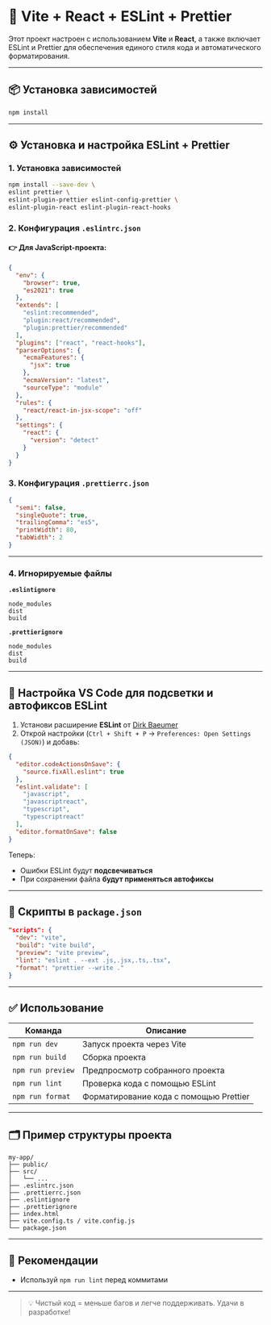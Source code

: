 # 🚀 Vite + React + ESLint + Prettier

Этот проект настроен с использованием **Vite** и **React**, а также включает ESLint и Prettier для обеспечения единого стиля кода и автоматического форматирования.

---

## 📦 Установка зависимостей

```bash
npm install
```

---

## ⚙️ Установка и настройка ESLint + Prettier

### 1. Установка зависимостей

```bash
npm install --save-dev \
eslint prettier \
eslint-plugin-prettier eslint-config-prettier \
eslint-plugin-react eslint-plugin-react-hooks
```

### 2. Конфигурация `.eslintrc.json`

#### 👉 Для JavaScript-проекта:

```json
{
  "env": {
    "browser": true,
    "es2021": true
  },
  "extends": [
    "eslint:recommended",
    "plugin:react/recommended",
    "plugin:prettier/recommended"
  ],
  "plugins": ["react", "react-hooks"],
  "parserOptions": {
    "ecmaFeatures": {
      "jsx": true
    },
    "ecmaVersion": "latest",
    "sourceType": "module"
  },
  "rules": {
    "react/react-in-jsx-scope": "off"
  },
  "settings": {
    "react": {
      "version": "detect"
    }
  }
}
```

### 3. Конфигурация `.prettierrc.json`

```json
{
  "semi": false,
  "singleQuote": true,
  "trailingComma": "es5",
  "printWidth": 80,
  "tabWidth": 2
}
```

---

### 4. Игнорируемые файлы

**`.eslintignore`**

```
node_modules
dist
build
```

**`.prettierignore`**

```
node_modules
dist
build
```

---

## 🧠 Настройка VS Code для подсветки и автофиксов ESLint

1. Установи расширение **ESLint** от [Dirk Baeumer](https://marketplace.visualstudio.com/items?itemName=dbaeumer.vscode-eslint)
2. Открой настройки (`Ctrl + Shift + P` → `Preferences: Open Settings (JSON)`) и добавь:

```json
{
  "editor.codeActionsOnSave": {
    "source.fixAll.eslint": true
  },
  "eslint.validate": [
    "javascript",
    "javascriptreact",
    "typescript",
    "typescriptreact"
  ],
  "editor.formatOnSave": false
}
```

Теперь:

- Ошибки ESLint будут **подсвечиваться**
- При сохранении файла **будут применяться автофиксы**

---

## 📜 Скрипты в `package.json`

```json
"scripts": {
  "dev": "vite",
  "build": "vite build",
  "preview": "vite preview",
  "lint": "eslint . --ext .js,.jsx,.ts,.tsx",
  "format": "prettier --write ."
}
```

---

## ✅ Использование

| Команда           | Описание                               |
| ----------------- | -------------------------------------- |
| `npm run dev`     | Запуск проекта через Vite              |
| `npm run build`   | Сборка проекта                         |
| `npm run preview` | Предпросмотр собранного проекта        |
| `npm run lint`    | Проверка кода с помощью ESLint         |
| `npm run format`  | Форматирование кода с помощью Prettier |

---

## 🗂 Пример структуры проекта

```
my-app/
├── public/
├── src/
│   └── ...
├── .eslintrc.json
├── .prettierrc.json
├── .eslintignore
├── .prettierignore
├── index.html
├── vite.config.ts / vite.config.js
└── package.json
```

---

## 📌 Рекомендации

- Используй `npm run lint` перед коммитами

---

> 💡 Чистый код = меньше багов и легче поддерживать. Удачи в разработке!
